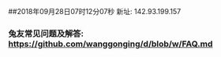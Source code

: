 ##2018年09月28日07时12分07秒 新址: 142.93.199.157
### 兔友常见问题及解答: https://github.com/wanggonging/d/blob/w/FAQ.md
